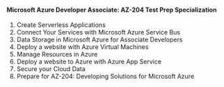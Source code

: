 #### Microsoft Azure Developer Associate: AZ-204 Test Prep Specialization
1) Create Serverless Applications
2) Connect Your Services with Microsoft Azure Service Bus
3) Data Storage in Microsoft Azure for Associate Developers
4) Deploy a website with Azure Virtual Machines
5) Manage Resources in Azure
6) Deploy a website to Azure with Azure App Service
7) Secure your Cloud Data
8) Prepare for AZ-204: Developing Solutions for Microsoft Azure
